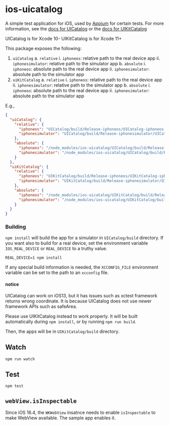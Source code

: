 # ios-uicatalog

A simple test application for iOS, used by [Appium](https://github.com/appium/appium)
for certain tests. For more information, see the [docs for UICatalog](./UICatalog/uicatalog-info.md)
or the [docs for UIKitCatalog](./UIKitCatalog/uicatalog-info.md)

UICatalog is for Xcode 10-
UIKitCatalog is for Xcode 11+

This package exposes the following:
1. `uiCatalog`
      a. `relative`
          i. `iphoneos`: relative path to the real device app
          ii. `iphonesimulator`: relative path to the simulator app
      b. `absolute`
          i. `iphoneos`: absolute path to the real device app
          ii. `iphonesimulator`: absolute path to the simulator app
1. `uiKitCatalog`
      a. `relative`
          i. `iphoneos`: relative path to the real device app
          ii. `iphonesimulator`: relative path to the simulator app
      b. `absolute`
          i. `iphoneos`: absolute path to the real device app
          ii. `iphonesimulator`: absolute path to the simulator app

E.g.,
```json
{
  "uiCatalog": {
    "relative": {
      "iphoneos": "UICatalog/build/Release-iphoneos/UICatalog-iphoneos.app",
      "iphonesimulator": "UICatalog/build/Release-iphonesimulator/UICatalog-iphonesimulator.app"
    },
    "absolute": {
      "iphoneos": "/node_modules/ios-uicatalog/UICatalog/build/Release-iphoneos/UICatalog-iphoneos.app",
      "iphonesimulator": "/node_modules/ios-uicatalog/UICatalog/build/Release-iphonesimulator/UICatalog-iphonesimulator.app"
    }
  },
  "uiKitCatalog": {
    "relative": {
      "iphoneos": "UIKitCatalog/build/Release-iphoneos/UIKitCatalog-iphoneos.app",
      "iphonesimulator": "UIKitCatalog/build/Release-iphonesimulator/UIKitCatalog-iphonesimulator.app"
    },
    "absolute": {
      "iphoneos": "/node_modules/ios-uicatalog/UIKitCatalog/build/Release-iphoneos/UIKitCatalog-iphoneos.app",
      "iphonesimulator": "/node_modules/ios-uicatalog/UIKitCatalog/build/Release-iphonesimulator/UIKitCatalog-iphonesimulator.app"
    }
  }
}
```


### Building

`npm install` will build the app for a simulator in `UICatalog/build` directory.
If you want also to build for a real device,
set the environment variable `IOS_REAL_DEVICE` or `REAL_DEVICE` to a truthy value.

```
REAL_DEVICE=1 npm install
```

If any special build information is needed, the `XCCONFIG_FILE` environment
variable can be set to the path to an `xcconfig` file.


#### notice

UICatalog can work on iOS13, but it has issues such as xctest framework returns wrong coordinate.
It is because UICatalog does not use newer framework APIs such as safeArea.

Please use UIKitCatalog instead to work properly. It will be built automatically
during `npm install`, or by running `npm run build`.

Then, the apps will be in `UIKitCatalog/build` directory.


## Watch

```
npm run watch
```

## Test

```
npm test
```

## `webView.isInspectable`

Since iOS 16.4, the `WKWebView` insatnce needs to enable `isInspectable` to make WebView available.
The sample app enables it.



